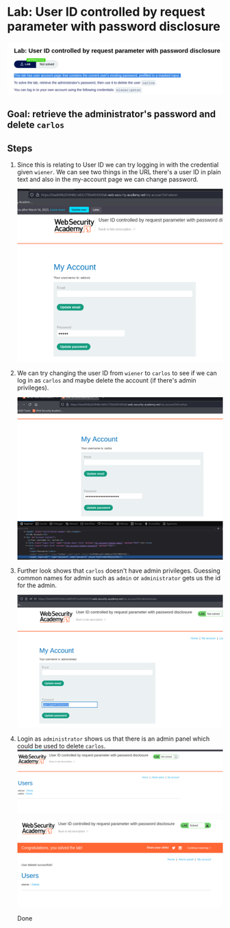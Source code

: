 # Lab: User ID controlled by request parameter with password disclosure

![](Pasted%20image%2020250226144616.png)

## Goal: retrieve the administrator's password and delete `carlos`

## Steps
1. Since this is relating to User ID we can try logging in with the credential given `wiener`. We can see two things in the URL there's a user ID in plain text and also in the my-account page we can change password.

	![](Pasted%20image%2020250226150106.png)
	
2. We can try changing the user ID from `wiener` to `carlos` to see if we can log in as `carlos` and maybe delete the account (if there's admin privileges).

	![](Pasted%20image%2020250226150427.png)

3. Further look shows that `carlos` doesn't have admin privileges. Guessing common names for admin such as `admin` or `administrator` gets us the id for the admin.

	![](Pasted%20image%2020250302062010.png)

4. Login as `administrator` shows us that there is an admin panel which could be used to delete `carlos`.
	![](Pasted%20image%2020250302062151.png)

	![](Pasted%20image%2020250302062237.png)

	Done


